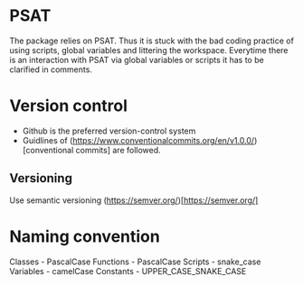 # PSAT
The package relies on PSAT. Thus it is stuck with the bad coding practice 
of using scripts, global variables and littering the workspace. Everytime 
there is an interaction with PSAT via global variables or scripts it has to
be clarified in comments.

# Version control
* Github is the preferred version-control system
* Guidlines of (https://www.conventionalcommits.org/en/v1.0.0/)[conventional commits]
    are followed.

## Versioning
Use semantic versioning (https://semver.org/)[https://semver.org/]

# Naming convention
Classes     - PascalCase
Functions   - PascalCase
Scripts     - snake_case
Variables   - camelCase
Constants   -   UPPER_CASE_SNAKE_CASE